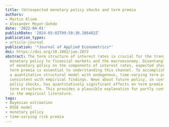 ```yaml
---
title: (Un)expected monetary policy shocks and term premia
authors:
- Martin Kliem
- Alexander Meyer‐Gohde
date: '2022-04-01'
publishDate: '2024-03-02T09:58:30.186482Z'
publication_types:
- article-journal
publication: '*Journal of Applied Econometrics*'
doi: https://doi.org/10.1002/jae.2872
abstract: The term structure of interest rates is crucial for the transmission of
  monetary policy to financial markets and the macroeconomy. Disentangling the impact
  of monetary policy on the components of interest rates, expected short rates, and
  term premia is essential to understanding this channel. To accomplish this, we provide
  a quantitative structural model with endogenous, time‐varying term premia that are
  consistent with empirical findings. News about future policy, in contrast to unexpected
  policy shocks, has quantitatively significant effects on term premia along the entire
  term structure. This provides a plausible explanation for partly contradictory estimates
  in the empirical literature.
tags:
- Bayesian estimation
- DSGE model
- monetary policy
- time-varying risk premia
---
```

